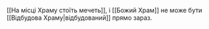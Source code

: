 [[На місці Храму стоїть мечеть]], і [[Божий Храм]] не може бути [[Відбудова Храму|відбудований]] прямо зараз.